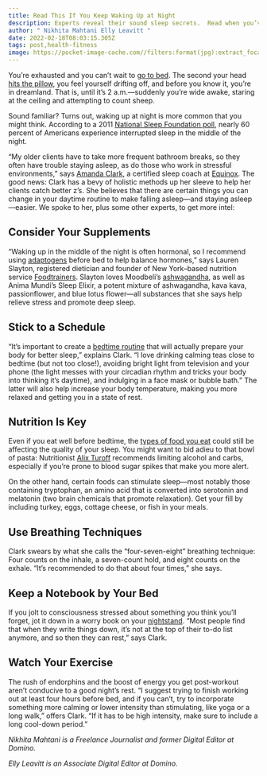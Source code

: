 ```yaml
---
title: Read This If You Keep Waking Up at Night
description: Experts reveal their sound sleep secrets.  Read when you’ve got time to spare.
author: " Nikhita Mahtani Elly Leavitt "
date: 2022-02-18T08:03:15.305Z
tags: post,health-fitness
image: https://pocket-image-cache.com//filters:format(jpg):extract_focal()/https%3A%2F%2Fpocket-syndicated-images.s3.amazonaws.com%2F5eb57b09ce845.jpg
---
```

<!--StartFragment-->

You’re exhausted and you can’t wait to [go to bed](https://www.domino.com/content/how-to-fall-asleep-guide/). The second your head [hits the pillow](https://www.domino.com/content/best-sheets-for-sleep/), you feel yourself drifting off, and before you know it, you’re in dreamland. That is, until it’s 2 a.m.—suddenly you’re wide awake, staring at the ceiling and attempting to count sheep. 

Sound familiar? Turns out, waking up at night is more common that you might think. According to a 2011 [National Sleep Foundation poll](https://www.sleepfoundation.org/press-release/annual-sleep-america-poll-exploring-connections-communications-technology-use-and), nearly 60 percent of Americans experience interrupted sleep in the middle of the night.

“My older clients have to take more frequent bathroom breaks, so they often have trouble staying asleep, as do those who work in stressful environments,” says [Amanda Clark](https://www.equinox.com/hplseminar), a certified sleep coach at [Equinox](https://www.equinox.com/personaltraining). The good news: Clark has a bevy of holistic methods up her sleeve to help her clients catch better z’s. She believes that there are certain things you can change in your daytime routine to make falling asleep—and staying asleep—easier. We spoke to her, plus some other experts, to get more intel: 

## **Consider Your Supplements**

“Waking up in the middle of the night is often hormonal, so I recommend using [adaptogens](https://www.domino.com/content/adaptogenic-herbs-natural-stress-relief/) before bed to help balance hormones,” says Lauren Slayton, registered dietician and founder of New York–based nutrition service [Foodtrainers](https://foodtrainers.com/). Slayton loves Moodbeli’s [ashwagandha](https://moodbeli.com/products/calming-adaptogen), as well as Anima Mundi’s Sleep Elixir[](https://foodtrainers.com/product/anima-mundi-dream-elixir/), a potent mixture of ashwagandha, kava kava, passionflower, and blue lotus flower—all substances that she says help relieve stress and promote deep sleep.

## **Stick to a Schedule**

“It’s important to create a [bedtime routine](https://www.domino.com/content/sunday-rituals-sleep-tips-for-better-week/) that will actually prepare your body for better sleep,” explains Clark. “I love drinking calming teas close to bedtime (but not too close!), avoiding bright light from television and your phone (the light messes with your circadian rhythm and tricks your body into thinking it’s daytime), and indulging in a face mask or bubble bath.” The latter will also help increase your body temperature, making you more relaxed and getting you in a state of rest.

## **Nutrition Is Key**

Even if you eat well before bedtime, the [types of food you eat](https://www.domino.com/content/dinner-strategy-sleep/) could still be affecting the quality of your sleep. You might want to bid adieu to that bowl of pasta: Nutritionist [Alix Turoff](https://alixturoffnutrition.com/) recommends limiting alcohol and carbs, especially if you’re prone to blood sugar spikes that make you more alert.

On the other hand, certain foods can stimulate sleep—most notably those containing tryptophan, an amino acid that is converted into serotonin and melatonin (two brain chemicals that promote relaxation). Get your fill by including turkey, eggs, cottage cheese, or fish in your meals.

## **Use Breathing Techniques**

Clark swears by what she calls the “four-seven-eight” breathing technique: Four counts on the inhale, a seven-count hold, and eight counts on the exhale. “It’s recommended to do that about four times,” she says.

## **Keep a Notebook by Your Bed**

If you jolt to consciousness stressed about something you think you’ll forget, jot it down in a worry book on your [nightstand](https://www.domino.com/content/bedroom-decor-ideas-by-zodiac-sign/). “Most people find that when they write things down, it’s not at the top of their to-do list anymore, and so then they can rest,” says Clark.

## **Watch Your Exercise**

The rush of endorphins and the boost of energy you get post-workout aren’t conducive to a good night’s rest. “I suggest trying to finish working out at least four hours before bed, and if you can’t, try to incorporate something more calming or lower intensity than stimulating, like yoga or a long walk,” offers Clark. “If it has to be high intensity, make sure to include a long cool-down period.” 

*Nikhita Mahtani is a Freelance Journalist and former Digital Editor at Domino.*

*Elly Leavitt is an Associate Digital Editor at Domino.*

<!--EndFragment-->